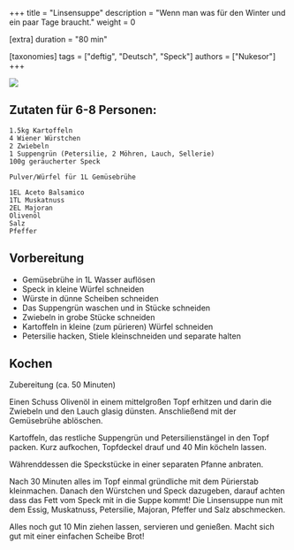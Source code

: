 +++
title = "Linsensuppe"
description = "Wenn man was für den Winter und ein paar Tage braucht."
weight = 0

[extra]
duration = "80 min"

[taxonomies]
tags = ["deftig", "Deutsch", "Speck"]
authors = ["Nukesor"]
+++


<div class="image" alt="Kartoffelsuppe">
    <img src="/kochen/Kartoffelsuppe.jpg" style="width:auto;"></img>
</div>

## Zutaten für 6-8 Personen:

```
1.5kg Kartoffeln
4 Wiener Würstchen
2 Zwiebeln
1 Suppengrün (Petersilie, 2 Möhren, Lauch, Sellerie)
100g geräucherter Speck

Pulver/Würfel für 1L Gemüsebrühe

1EL Aceto Balsamico
1TL Muskatnuss
2EL Majoran
Olivenöl
Salz
Pfeffer
```

## Vorbereitung

- Gemüsebrühe in 1L Wasser auflösen
- Speck in kleine Würfel schneiden
- Würste in dünne Scheiben schneiden
- Das Suppengrün waschen und in Stücke schneiden
- Zwiebeln in grobe Stücke schneiden
- Kartoffeln in kleine (zum pürieren) Würfel schneiden
- Petersilie hacken, Stiele kleinschneiden und separate halten

## Kochen

Zubereitung (ca. 50 Minuten)

Einen Schuss Olivenöl in einem mittelgroßen Topf erhitzen und darin die Zwiebeln und den Lauch glasig dünsten.
Anschließend mit der Gemüsebrühe ablöschen.

Kartoffeln, das restliche Suppengrün und Petersilienstängel in den Topf packen.
Kurz aufkochen, Topfdeckel drauf und 40 Min köcheln lassen.

Währenddessen die Speckstücke in einer separaten Pfanne anbraten.

Nach 30 Minuten alles im Topf einmal gründliche mit dem Pürierstab kleinmachen.
Danach den Würstchen und Speck dazugeben, darauf achten dass das Fett vom Speck mit in die Suppe kommt!
Die Linsensuppe nun mit dem Essig, Muskatnuss, Petersilie, Majoran, Pfeffer und Salz abschmecken.

Alles noch gut 10 Min ziehen lassen, servieren und genießen.
Macht sich gut mit einer einfachen Scheibe Brot!
